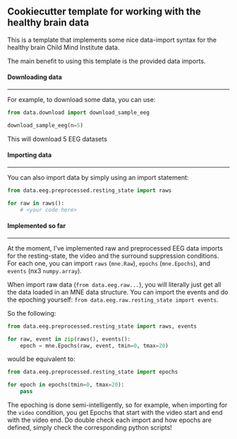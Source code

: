 ## Cookiecutter template for working with the healthy brain data

This is a template that implements some nice data-import syntax for the healthy brain Child Mind Institute data.

The main benefit to using this template is the provided data imports.

#### Downloading data
---

For example, to download some data, you can use:

```python
from data.download import download_sample_eeg

download_sample_eeg(n=5)
```

This will download 5 EEG  datasets

#### Importing data
---

You can also import data by simply using an import statement:

```python
from data.eeg.preprocessed.resting_state import raws

for raw in raws():
    # <your code here>
```

#### Implemented so far
---

At the moment, I've implemented raw and preprocessed EEG data imports for the resting-state, the video and the surround suppression conditions. For each one, you can import `raws` (`mne.Raw`), `epochs` (`mne.Epochs`), and `events` (nx3 `numpy.array`).

When import raw data (`from data.eeg.raw...`), you will literally just get all the data loaded in an MNE data structure. You can import the events and do the epoching yourself: `from data.eeg.raw.resting_state import events`.

So the following:

```python
from data.eeg.preprocessed.resting_state import raws, events

for raw, event in zip(raws(), events():
    epoch = mne.Epochs(raw, event, tmin=0, tmax=20)
```

would be equivalent to:

```python
from data.eeg.preprocessed.resting_state import epochs

for epoch in epochs(tmin=0, tmax=20):
    pass
```

The epoching is done semi-intelligently, so for example, when importing for the `video` condition, you get Epochs that start with the video start and end with the video end. Do double check each import and how epochs are defined, simply check the corresponding python scripts!

